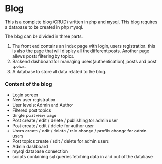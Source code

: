 # Blog

This is a complete blog (CRUD) written in php and mysql. This blog requires a database to be created in php mysql. 

The blog can be divided in three parts. 
1.  The front end contains an index page with login, users registration. this is also the page that will display all the different posts. Another page allows posts filtering by topics.
2. Backend dashboard for managing users(authentication), posts and post tpoics.
3. A database to store all data related to the blog.

### Content of the blog
* Login screen
* New user registration 
* User levels: Admin and Author
* Filtered post topics
* Single post view page
* Post create / edit / delete / publishing for admin user
* Post create / edit / delete for author user
* Users create / edit / delete / role change / profile change for admin users
* Post topics create / edit / delete for admin users
* Admin dashboard
* mysql database connection
* scripts containing sql queries fetching data in and out of the database





